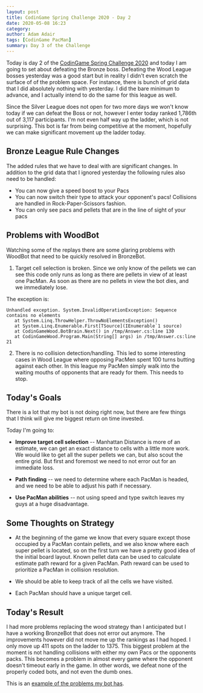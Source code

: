 ```yaml
---
layout: post
title: CodinGame Spring Challenge 2020 - Day 2
date: 2020-05-08 16:23
category: 
author: Adam Adair
tags: [CodinGame PacMan]
summary: Day 3 of the Challenge
---
```

Today is day 2 of the [CodinGame Spring Challenge 2020](https://www.codingame.com/contests/spring-challenge-2020) and today I am going to set about defeating the Bronze boss. Defeating the Wood League bosses yesterday was a good start but in reality I didn't even scratch the surface of of the problem space. For instance, there is bunch of grid data that I did absolutely nothing with yesterday. I did the bare minimum to advance, and I actually intend to do the same for this league as well.  

Since the Silver League does not open for two more days we won't know today if we can defeat the Boss or not, however I enter today ranked 1,786th out of 3,117 participants. I'm not even half way up the ladder, which is not surprising. This bot is far from being competitive at the moment, hopefully we can make significant movement up the ladder today.

## Bronze League Rule Changes
The added rules that we have to deal with are significant changes. In addition to the grid data that I ignored yesterday the following rules also need to be handled:

+ You can now give a speed boost to your Pacs
+ You can now switch their type to attack your opponent's pacs! Collisions are handled in Rock-Paper-Scissors fashion.
+ You can only see pacs and pellets that are in the line of sight of your pacs


## Problems with WoodBot
Watching some of the replays there are some glaring problems with WoodBot that need to be quickly resolved in BronzeBot.

1. Target cell selection is broken. Since we only know of the pellets we can see this code only runs as long as there are pellets in view of at least one PacMan. As soon as there are no pellets in view the bot dies, and we immediately lose.

The exception is:
```
Unhandled exception. System.InvalidOperationException: Sequence contains no elements
   at System.Linq.ThrowHelper.ThrowNoElementsException()
   at System.Linq.Enumerable.First[TSource](IEnumerable`1 source)
   at CodinGameWood.BotBrain.Next() in /tmp/Answer.cs:line 130
   at CodinGameWood.Program.Main(String[] args) in /tmp/Answer.cs:line 21
```

2. There is no collision detection/handling. This led to some interesting cases in Wood League where opposing PacMen spent 100 turns butting against each other. In this league my PacMen simply walk into the waiting mouths of opponents that are ready for them. This needs to stop.

## Today's Goals

There is a lot that my bot is not doing right now, but there are few things that I think will give me biggest return on time invested. 

Today I'm going to:

+ **Improve target cell selection** -- Manhattan Distance is more of an estimate, we can get an exact distance to cells with a little more work. We would like to get all the super pellets we can, but also scout the entire grid. But first and foremost we need to not error out for an immediate loss.

+ **Path finding** -- we need to determine where each PacMan is headed, and we need to be able to adjust his path if necessary. 

+ **Use PacMan abilities** -- not using speed and type switch leaves my guys at a huge disadvantage. 
  
## Some Thoughts on Strategy
+ At the beginning of the game we know that every square except those occupied by a PacMan contain pellets, and we also know where each super pellet is located, so on the first turn we have a pretty good idea of the initial board layout. Known pellet data can be used to calculate estimate path reward for a given PacMan. Path reward can be used to prioritize a PacMan in collision resolution.

+ We should be able to keep track of all the cells we have visited.

+ Each PacMan should have a unique target cell.

## Today's Result
I had more problems replacing the wood strategy than I anticipated but I have a working BronzeBot that does not error out anymore. The improvements however did not move me up the rankings as I had hoped. I only move up 411 spots on the ladder to 1375. This biggest problem at the moment is not handling collisions with either my own Pacs or the opponents packs. This becomes a problem in almost every game where the opponent doesn't timeout early in the game. In other words, we defeat none of the properly coded bots, and not even the dumb ones. 

This is an [example of the problems my bot has](https://www.codingame.com/replay/461489721).
 